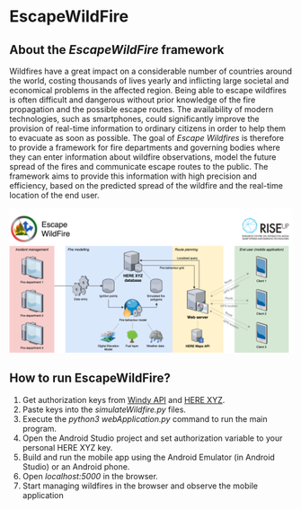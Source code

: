 # EscapeWildFire

## About the *EscapeWildFire* framework

Wildfires have a great impact on a considerable number of countries around the world, costing thousands of lives yearly and inflicting large societal and economical problems in the affected region. Being able to escape wildfires is often difficult and dangerous without prior knowledge of the fire propagation and the possible escape routes. The availability of modern technologies, such as smartphones, could significantly improve the provision of real-time information to ordinary citizens in order to help them to evacuate as soon as possible. The goal of *Escape Wildfires* is therefore to provide a framework for fire departments and governing bodies where they can enter information about wildfire observations, model the future spread of the fires and communicate escape routes to the public. The framework aims to provide this information with high precision and efficiency, based on the predicted spread of the wildfire and the real-time location of the end user.

![System architecture diagram](SystemArchitecture.png)

## How to run EscapeWildFire?
1.  Get authorization keys from [Windy API](https://api.windy.com/) and [HERE XYZ](https://www.here.xyz/).
2.  Paste keys into the *simulateWildfire.py* files.
3.  Execute the *python3 webApplication.py* command to run the main program.
4.  Open the Android Studio project and set authorization variable to your personal HERE XYZ key.
5.  Build and run the mobile app using the Android Emulator (in Android Studio) or an Android phone.
6.  Open *localhost:5000* in the browser.
7.  Start managing wildfires in the browser and observe the mobile application
